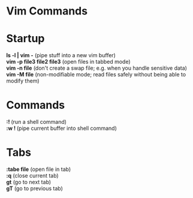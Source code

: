 # Vim Commands

# Startup

**ls -l | vim -** (pipe stuff into a new vim buffer)  
**vim -p file3 file2 file3** (open files in tabbed mode)  
**vim -n file** (don't create a swap file; e.g. when you handle sensitive data)  
**vim -M file** (non-modifiable mode; read files safely without being able to modify them)  

# Commands
**:! <shell-command>** (run a shell command)  
**:w ! <shell-command>** (pipe current buffer into shell command)  

# Tabs
**:tabe file** (open file in tab)  
**:q** (close current tab)  
**gt** (go to next tab)  
**gT** (go to previous tab)  
